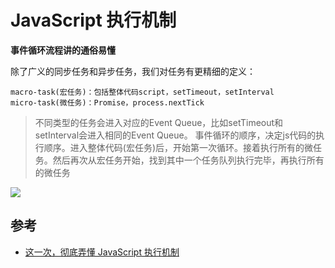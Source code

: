 # JavaScript 执行机制


**事件循环流程讲的通俗易懂**

除了广义的同步任务和异步任务，我们对任务有更精细的定义：

```
macro-task(宏任务)：包括整体代码script，setTimeout，setInterval
micro-task(微任务)：Promise，process.nextTick
```

>不同类型的任务会进入对应的Event Queue，比如setTimeout和setInterval会进入相同的Event Queue。
事件循环的顺序，决定js代码的执行顺序。进入整体代码(宏任务)后，开始第一次循环。接着执行所有的微任务。然后再次从宏任务开始，找到其中一个任务队列执行完毕，再执行所有的微任务

![](https://user-gold-cdn.xitu.io/2017/11/21/15fdd88994142347?imageView2/0/w/1280/h/960/format/webp/ignore-error/1)


## 参考
- [这一次，彻底弄懂 JavaScript 执行机制](https://juejin.im/post/59e85eebf265da430d571f89)

